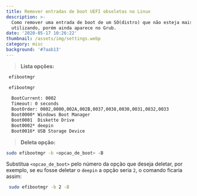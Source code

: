 ```yaml
---
title: Remover entradas de boot UEFI obsoletas no Linux
description: >-
  Como remover uma entrada de boot de um SO(distro) que não esteja mais
  utilizando, porém ainda aparece no Grub.
date: '2020-05-17 10:26:22'
thumbnail: /assets/img/settings.webp
category: misc
background: '#7aab13'
---
```

> **Lista opções:**

```zsh
 efibootmgr
```

```zsh   
 efibootmgr
   
  BootCurrent: 0002
  Timeout: 0 seconds
  BootOrder: 0002,0000,002A,002B,0037,0038,0030,0031,0032,0033
  Boot0000* Windows Boot Manager
  Boot0001  Diskette Drive
  Boot0002* deepin
  Boot0016* USB Storage Device
```

> **Deleta opção:**

```zsh
sudo efibootmgr -b <opcao_de_boot> -B
```

Substitua `<opcao_de_boot>` pelo número da opção que deseja deletar, por exemplo, se eu fosse deletar o `deepin` a opção seria `2`, o comando ficaria assim:

```zsh
 sudo efibootmgr -b 2 -B
```
